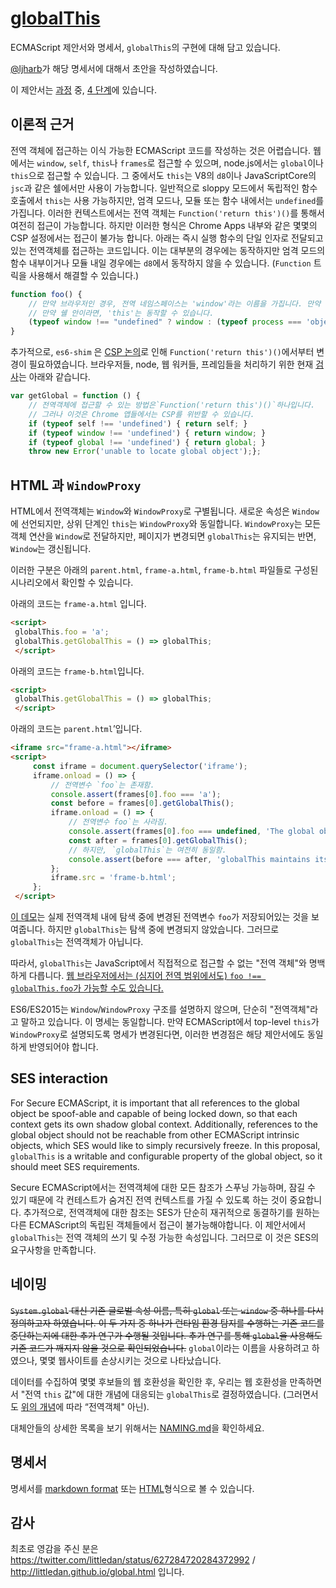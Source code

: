 # [globalThis](https://www.npmjs.com/package/globalthis)

ECMAScript 제안서와 명세서, `globalThis`의 구현에 대해 담고 있습니다.

[@ljharb](https://github.com/ljharb)가 해당 명세서에 대해서 초안을 작성하였습니다.

이 제안서는 [과정](https://tc39.github.io/process-document/) 중, [4 단계](https://github.com/tc39/ecma262)에 있습니다.

## 이론적 근거
전역 객체에 접근하는 이식 가능한 ECMAScript 코드를 작성하는 것은 어렵습니다. 웹에서는  `window`, `self`, `this`나 `frames`로 접근할 수 있으며,  node.js에서는 `global`이나`this`으로 접근할 수 있습니다. 그 중에서도 `this`는 V8의 `d8`이나 JavaScriptCore의`jsc`과 같은 쉘에서만 사용이 가능합니다. 일반적으로 sloppy 모드에서 독립적인 함수 호출에서 `this`는 사용 가능하지만, 엄격 모드나, 모듈 또는 함수 내에서는 `undefined`를 가집니다. 이러한 컨텍스트에서는 전역 객체는 `Function('return this')()`를 통해서 여전히 접근이 가능합니다. 하지만 이러한 형식은  Chrome Apps 내부와 같은 몇몇의 CSP 설정에서는 접근이 불가능 합니다. 아래는 즉시 실행 함수의 단일 인자로 전달되고 있는 전역객체를 접근하는 코드입니다. 이는 대부분의 경우에는 동작하지만  엄격 모드의 함수 내부이거나 모듈 내일 경우에는 `d8`에서 동작하지 않을 수 있습니다. (`Function` 트릭을 사용해서 해결할 수 있습니다.)

```js  
function foo() { 
	// 만약 브라우저인 경우, 전역 네임스페이스는 'window'라는 이름을 가집니다. 만약 node인 경우, 이름은 'global'입니다.
	// 만약 쉘 안이라면, 'this'는 동작할 수 있습니다.
	(typeof window !== "undefined" ? window : (typeof process === 'object' && typeof require === 'function' 			&& typeof global === 'object') ? global : this);
}
```  

추가적으로, `es6-shim` 은 [CSP 논의](https://github.com/paulmillr/es6-shim/issues/301)로 인해 `Function('return this')()`에서부터 변경이 필요하였습니다. 브라우저들, node, 웹 워커들, 프레임들을 처리하기 위한 현재 [검사](https://github.com/paulmillr/es6-shim/commit/2367e0953edd01ae9a5628e1f47cf14b0377a7d6)는 아래와 같습니다.
```js  
var getGlobal = function () {  
	// 전역객체에 접근할 수 있는 방법은`Function('return this')()`하나입니다.
	// 그러나 이것은 Chrome 앱들에서는 CSP를 위반할 수 있습니다.
	if (typeof self !== 'undefined') { return self; } 
	if (typeof window !== 'undefined') { return window; } 
	if (typeof global !== 'undefined') { return global; } 
	throw new Error('unable to locate global object');};  
```  

## HTML 과  `WindowProxy`

HTML에서 전역객체는 `Window`와 `WindowProxy`로 구별됩니다. 새로운 속성은 `Window`에 선언되지만, 상위 단계인 `this`는 `WindowProxy`와 동일합니다. `WindowProxy`는 모든 객체 연산을 `Window`로 전달하지만, 페이지가 변경되면 `globalThis`는 유지되는 반면,  `Window`는 갱신됩니다.

이러한 구분은 아래의 `parent.html`, `frame-a.html`, `frame-b.html` 파일들로 구성된 시나리오에서 확인할 수 있습니다.

아래의 코드는 `frame-a.html` 입니다.
```html  
<script>  
 globalThis.foo = 'a'; 
 globalThis.getGlobalThis = () => globalThis;
 </script>  
```  

아래의 코드는 `frame-b.html`입니다.
```html  
<script>  
 globalThis.getGlobalThis = () => globalThis;
 </script>  
```  

아래의 코드는 `parent.html`’입니다.
```html  
<iframe src="frame-a.html"></iframe>  
<script>  
	 const iframe = document.querySelector('iframe'); 
	 iframe.onload = () => { 
		 // 전역변수 `foo`는 존재함. 
		 console.assert(frames[0].foo === 'a'); 
		 const before = frames[0].getGlobalThis(); 
		 iframe.onload = () => { 
			 // 전역변수 foo`는 사라짐. 
			 console.assert(frames[0].foo === undefined, 'The global object changes during navigation'); 
			 const after = frames[0].getGlobalThis(); 
			 // 하지만, `globalThis`는 여전히 동일함.
			 console.assert(before === after, 'globalThis maintains its identity during navigation'); 
		 }; 
		 iframe.src = 'frame-b.html'; 
	 };
 </script>  
```  

[이 데모](https://bead-pancake.glitch.me/)는 실제 전역객체 내에 탐색 중에 변경된 전역변수 `foo`가 저장되어있는 것을 보여줍니다. 하지만 `globalThis`는 탐색 중에 변경되지 않았습니다. 그러므로 `globalThis`는 전역객체가 아닙니다.

따라서, `globalThis`는 JavaScript에서 직접적으로 접근할 수 없는 "전역 객체"와 명백하게 다릅니다. [웹 브라우저에서는 (심지어 전역 범위에서도) `foo !== globalThis.foo`가 가능할 수도 있습니다.](https://concise-walker.glitch.me/)

ES6/ES2015는 `Window`/`WindowProxy` 구조를 설명하지 않으며, 단순히 "전역객체"라고 말하고 있습니다. 이 명세는 동일합니다. 만약 ECMAScript에서 top-level `this`가 `WindowProxy`로 설명되도록 명세가 변경된다면, 이러한 변경점은 해당 제안서에도 동일하게 반영되어야 합니다.

## SES interaction

For Secure ECMAScript, it is important that all references to the global object be spoof-able and capable of being locked down, so that each context gets its own shadow global context. Additionally, references to the global object should not be reachable from other ECMAScript intrinsic objects, which SES would like to simply recursively freeze. In this proposal, `globalThis` is a writable and configurable property of the global object, so it should meet SES requirements.

Secure ECMAScript에서는 전역객체에 대한 모든 참조가 스푸닝 가능하며, 잠길 수 있기 때문에 각 컨테스트가 숨겨진 전역 컨텍스트를 가질 수 있도록 하는 것이 중요합니다. 추가적으로, 전역객체에 대한 참조는 SES가 단순히 재귀적으로 동결하기를 원하는 다른 ECMAScript의 독립된 객체들에서 접근이 불가능해야합니다. 이 제안서에서 `globalThis`는 전역 객체의 쓰기 및 수정 가능한 속성입니다. 그러므로 이 것은 SES의 요구사항을 만족합니다.


## 네이밍

~~`System.global` 대신 기존 글로벌 속성 이름, 특히 `global` 또는 `window` 중 하나를 다시 정의하고자 하였습니다. 이 두 가지 중 하나가 런타임 환경 탐지를 수행하는 기존 코드를 중단하는지에 대한 추가 연구가 수행될 것입니다. 추가 연구를 통해 `global`을 사용해도 기존 코드가 깨지지 않을 것으로 확인되었습니다.~~
`global`이라는 이름을 사용하려고 하였으나, 몇몇 웹사이트를 손상시키는 것으로 나타났습니다.

데이터를 수집하여 몇몇 후보들의 웹 호환성을 확인한 후, 우리는 웹 호환성을 만족하면서 "전역 `this` 값"에 대한 개념에 대응되는 `globalThis`로 결정하였습니다. (그러면서도 [위의 개념](https://github.com/tc39/proposal-global#html-and-the-windowproxy)에 따라 “전역객체" 아닌).

대체안들의 상세한 목록을 보기 위해서는 [NAMING.md](NAMING.md)을 확인하세요.

## 명세서
명세서를 [markdown format](spec.md) 또는 [HTML](http://tc39.github.io/proposal-global/)형식으로 볼 수 있습니다.

## 감사
최초로 영감을 주신 분은 https://twitter.com/littledan/status/627284720284372992 / http://littledan.github.io/global.html 입니다.
